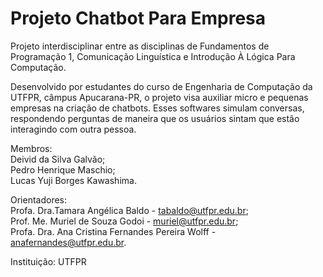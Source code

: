 # Projeto Chatbot Para Empresa
Projeto interdisciplinar entre as disciplinas de Fundamentos de Programação 1, Comunicação Linguística e Introdução À Lógica Para Computação.

Desenvolvido por estudantes do curso de Engenharia de Computação da UTFPR, câmpus Apucarana-PR, o projeto visa auxiliar micro e pequenas empresas na criação de chatbots. Esses softwares simulam conversas, respondendo perguntas de maneira que os usuários sintam que estão interagindo com outra pessoa.

Membros:  
Deivid da Silva Galvão;  
Pedro Henrique Maschio;  
Lucas Yuji Borges Kawashima.  

Orientadores:   
Profa. Dra.Tamara Angélica Baldo - tabaldo@utfpr.edu.br;    
Prof. Me. Muriel de Souza Godoi - muriel@utfpr.edu.br;    
Profa. Dra. Ana Cristina Fernandes Pereira Wolff - anafernandes@utfpr.edu.br.  

Instituição: UTFPR